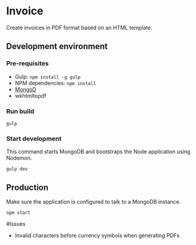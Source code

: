 
# Invoice

Create invoices in PDF format based on an HTML template.

## Development environment

### Pre-requisites

* Gulp: `npm install -g gulp`
* NPM dependencies: `npm install`
* [MongoD](https://docs.mongodb.org/manual/reference/program/mongod/)
* wkhtmltopdf

### Run build

`gulp`

### Start development

This command starts MongoDB and bootstraps the Node application using Nodemon.

`gulp dev`

## Production

Make sure the application is configured to talk to a MongoDB instance.

`npm start`

#Issues

* Invalid characters before currency symbols when generating PDFs
